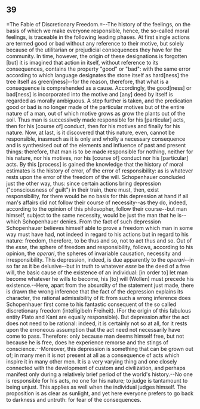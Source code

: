## 39

=The Fable of Discretionary Freedom.=--The history of the feelings, on
the basis of which we make everyone responsible, hence, the so-called
moral feelings, is traceable in the following leading phases. At first
single actions are termed good or bad without any reference to their
motive, but solely because of the utilitarian or prejudicial
consequences they have for the community. In time, however, the origin
of these designations is forgotten [but] it is imagined that action in
itself, without reference to its consequences, contains the property
"good" or "bad": with the same error according to which language
designates the stone itself as hard[ness] the tree itself as
green[ness]--for the reason, therefore, that what is a consequence is
comprehended as a cause. Accordingly, the good[ness] or bad[ness] is
incorporated into the motive and [any] deed by itself is regarded as
morally ambiguous. A step further is taken, and the predication good or
bad is no longer made of the particular motives but of the entire nature
of a man, out of which motive grows as grow the plants out of the soil.
Thus man is successively made responsible for his [particular] acts,
then for his [course of] conduct, then for his motives and finally for
his nature. Now, at last, is it discovered that this nature, even,
cannot be responsible, inasmuch as it is only and wholly a necessary
consequence and is synthesised out of the elements and influence of past
and present things: therefore, that man is to be made responsible for
nothing, neither for his nature, nor his motives, nor his [course of]
conduct nor his [particular] acts. By this [process] is gained the
knowledge that the history of moral estimates is the history of error,
of the error of responsibility: as is whatever rests upon the error of
the freedom of the will. Schopenhauer concluded just the other way,
thus: since certain actions bring depression ("consciousness of guilt")
in their train, there must, then, exist responsibility, for there would
be no basis for this depression at hand if all man's affairs did not
follow their course of necessity--as they do, indeed, according to the
opinion of this philosopher, follow their course--but man himself,
subject to the same necessity, would be just the man that he is--which
Schopenhauer denies. From the fact of such depression Schopenhauer
believes himself able to prove a freedom which man in some way must have
had, not indeed in regard to his actions but in regard to his nature:
freedom, therefore, to be thus and so, not to act thus and so. Out of
the _esse_, the sphere of freedom and responsibility, follows, according
to his opinion, the _operari_, the spheres of invariable causation,
necessity and irresponsibility. This depression, indeed, is due
apparently to the _operari_--in so far as it be delusive--but in truth
to whatever _esse_ be the deed of a free will, the basic cause of the
existence of an individual: [in order to] let man become whatever he
wills to become, his [to] will (Wollen) must precede his
existence.--Here, apart from the absurdity of the statement just made,
there is drawn the wrong inference that the fact of the depression
explains its character, the rational admissibility of it: from such a
wrong inference does Schopenhauer first come to his fantastic consequent
of the so called discretionary freedom (intelligibeln Freiheit). (For
the origin of this fabulous entity Plato and Kant are equally
responsible). But depression after the act does not need to be rational:
indeed, it is certainly not so at all, for it rests upon the erroneous
assumption that the act need not necessarily have come to pass.
Therefore: only because man deems himself free, but not because
he is free, does he experience remorse and the stings of
conscience.--Moreover, this depression is something that can be grown
out of; in many men it is not present at all as a consequence of acts
which inspire it in many other men. It is a very varying thing and one
closely connected with the development of custom and civilization, and
perhaps manifest only during a relatively brief period of the world's
history.--No one is responsible for his acts, no one for his nature; to
judge is tantamount to being unjust. This applies as well when the
individual judges himself. The proposition is as clear as sunlight, and
yet here everyone prefers to go back to darkness and untruth: for fear
of the consequences.


